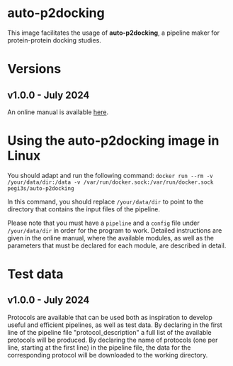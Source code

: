 # auto-p2docking

This image facilitates the usage of **auto-p2docking**, a pipeline maker for protein-protein docking studies.

# Versions

## v1.0.0 - July 2024

An online manual is available [here](http://evolution6.i3s.up.pt/static/auto-p2docking/v1/docs/).

# Using the auto-p2docking image in Linux

You should adapt and run the following command: `docker run --rm -v /your/data/dir:/data -v /var/run/docker.sock:/var/run/docker.sock pegi3s/auto-p2docking`

In this command, you should replace `/your/data/dir` to point to the directory that contains the input files of the pipeline. 

Please note that you must have a `pipeline` and a `config` file under `/your/data/dir` in order for the program to work. Detailed instructions are given in the online manual, where the available modules, as well as the parameters that must be declared for each module, are described in detail.

# Test data

## v1.0.0 - July 2024

Protocols are available that can be used both as inspiration to develop useful and efficient pipelines, as well as test data. By declaring in the first line of the pipeline file "protocol_description" a full list of the available protocols will be produced. By declaring the name of protocols (one per line, starting at the first line) in the pipeline file, the data for the corresponding protocol will be downloaded to the working directory.

